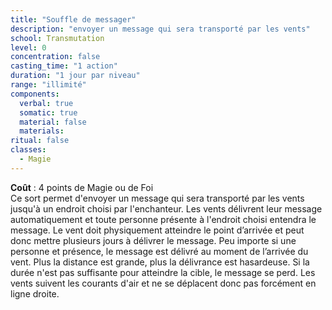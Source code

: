 ```yaml
---
title: "Souffle de messager"
description: "envoyer un message qui sera transporté par les vents"
school: Transmutation
level: 0
concentration: false
casting_time: "1 action"
duration: "1 jour par niveau"
range: "illimité"
components:
  verbal: true
  somatic: true
  material: false
  materials:
ritual: false
classes:
  - Magie
---
```

**Coût** : 4 points de Magie ou de Foi  
Ce sort permet d'envoyer un message qui sera transporté par les vents jusqu'à un endroit choisi par l'enchanteur. Les vents délivrent leur message automatiquement et toute personne présente à l'endroit choisi entendra le message. Le vent doit physiquement atteindre le point d’arrivée et peut donc mettre plusieurs jours à délivrer le message. Peu importe si une personne et présence, le message est délivré au moment de l’arrivée du vent. Plus la distance est grande, plus la délivrance est hasardeuse. Si la durée n'est pas suffisante pour atteindre la cible, le message se perd. Les vents suivent les courants d'air et ne se déplacent donc pas forcément en ligne droite.    
